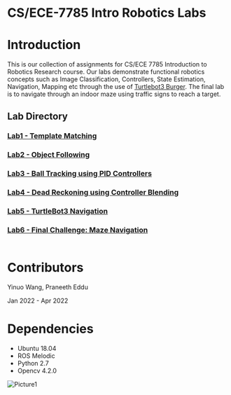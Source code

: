 # CS/ECE-7785 Intro Robotics Labs

# Introduction
This is our collection of assignments for CS/ECE 7785 Introduction to Robotics Research course. Our labs demonstrate functional robotics concepts such as Image Classification, Controllers, State Estimation, Navigation, Mapping etc through the use of [Turtlebot3 Burger](https://emanual.robotis.com/docs/en/platform/turtlebot3/overview/). The final lab is to navigate through an indoor maze using traffic signs to reach a target.  

## Lab Directory

### [Lab1 - Template Matching](Lab1/)
### [Lab2 - Object Following](Lab2/)
### [Lab3 - Ball Tracking using PID Controllers](Lab3/)
### [Lab4 - Dead Reckoning using Controller Blending](Lab4/)
### [Lab5 - TurtleBot3 Navigation](Lab5/)
### [Lab6 - Final Challenge: Maze Navigation](Lab6/) <br/><br/>

# Contributors
Yinuo Wang, Praneeth Eddu

Jan 2022 - Apr 2022

# Dependencies

* Ubuntu 18.04
* ROS Melodic
* Python 2.7
* Opencv 4.2.0

![Picture1](https://user-images.githubusercontent.com/69251304/164844511-468e37e7-05df-4af6-bb35-293ba6961cf1.png)
